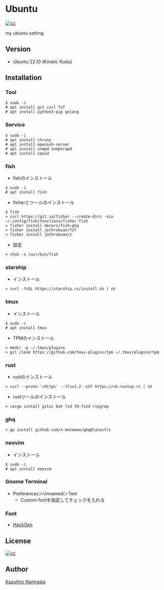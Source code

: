 # Ubuntu
[![cc][cc_image]][cc_url]

my ubuntu setting

## Version

* Ubuntu 22.10 (Kinetic Kudu)

## Installation

### Tool

```shell
$ sudo -i
# apt install git curl fzf
# apt install python3-pip golang
```

### Service

```shell
$ sudo -i
# apt install chrony
# apt install openssh-server
# apt install snmpd snmptrapd
# apt install squid
```

### fish

* fishのインストール

```shell
$ sudo -i
# apt install fish
```

* fisherとツールのインストール

```shell
$ fish
> curl https://git.io/fisher --create-dirs -sLo ~/.config/fish/functions/fisher.fish
> fisher install decors/fish-ghq
> fisher install jethrokuan/fzf
> fisher install jethrokuan/z
```

* 設定

```shell
> chsh -s /usr/bin/fish
```

### starship

* インストール

```shell
> curl -fsSL https://starship.rs/install.sh | sh
```

### tmux

* インストール

```shell
$ sudo -i
# apt install tmux
```

* TPMのインストール

```shell
> mkdir -p ~/.tmux/plugins
> git clone https://github.com/tmux-plugins/tpm ~/.tmux/plugins/tpm
```

### rust

* rustのインストール

```shell
> curl --proto '=https' --tlsv1.2 -sSf https://sh.rustup.rs | sh
```

* rustツールのインストール

```shell
> cargo install gitui bat lsd fd-find ripgrep
```

### ghq

```shell
> go install github.com/x-motemen/ghq@latestls
```

### neovim

* インストール

```shell
$ sudo -i
# apt install neovim
```

### Gnome Terminal

* Preferences＞Unnamed＞Text
  * Custom fontを指定してチェックを入れる

### Font

* [HackGen](https://github.com/yuru7/HackGen/releases)

## License

[![cc][cc_image]][cc_url]

## Author

[Kazuhiro Namigata](mailto:kazurri@gmail.com)

[cc_image]: https://img.shields.io/badge/License-CC%20BY%204.0-lightgrey.svg?style=flat-square
[cc_url]: http://creativecommons.org/licenses/by/4.0/

